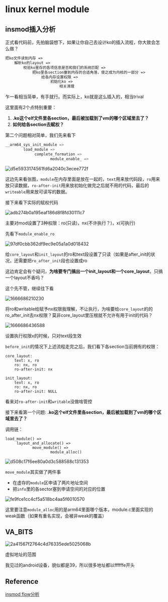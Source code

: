 # linux kernel module
## insmod插入分析
正式看代码前，先拍脑袋想下，如果让你自己去设计ko的插入流程，你大致会怎么做？

```txt
把ko文件读到内存 =>
    解析ko的layout =>
        校验ko里存的各项信息是否和我们的系统匹配 =>
            把ko里各section塞到内存的合适角落，使之成为内核的一部分 =>
                给各内存设置权限 =>
                    初始化ko =>
                        相关清理
```
                        
乍一看相当简单，有手就行。而实际上，ko就是这么插入的，相当trival

这里面有2个点特别重要：
1. **.ko这个elf文件里各section，最后被加载到了vm的哪个区域里去了？**
2. **如何给各section去赋权？**

第二个问题相对简单，我们先来看下
```c
__arm64_sys_init_module =>
        load_module =>
             complete_formation =>
                    module_enable_ =>
```
![d5e5933174561fd6a2040c3ecee772f](https://user-images.githubusercontent.com/31315527/197718434-8e65c593-62a6-42c4-9d4b-7b578b3b0b81.png)

这边先来看张图，`module`在内存里面是放在一起的，`text`用来放代码段，`ro`用来放只读数据，`ro-after-init`用来放初始化做完之后就不用的代码，最后的`writeable`用来放可读写的数据。

接下来看下实际的赋权代码

![adb274b0a195eaf186d8f8fd30111c7](https://user-images.githubusercontent.com/31315527/197720215-d8017a9f-fa47-46cf-8ae6-01fd642164ed.png)

主要对mod设置了3种权限：ro(只读)，nx(不许执行？)，x(可执行)

先看下`module_enable_ro`

![97df0cbb362df9ec9e05a1a0d018432](https://user-images.githubusercontent.com/31315527/197720819-cd6fa326-d10c-4bde-8d35-7766e5148a29.png)

给`core_layout`和`init_layout`的ro和text段设置了只读（如果是after_init的状况，还需要把`ro_after_init`段也设置成ro

这边肯定会有个疑问，**为啥要专门搞出一个init_layout和一个core_layout**，只搞一个layout不香吗？

这个先不管，继续往下看

![1666686210230](https://user-images.githubusercontent.com/31315527/197722493-d4b48d5c-5cba-4d24-8cfb-1244cceb1af8.png)

将ro和writable给赋予nx权限我理解，不让执行，为啥要给`core_layout`的的ro_after_init去nx权限？莫非core_layout里压根就不允许有用于init的代码？

![1666686436588](https://user-images.githubusercontent.com/31315527/197723310-c456a1a2-e281-476b-9de9-a3616763d5e9.png)

设置执行权限x的时候，只对text段生效

`before_init`的情况下上述流程走完之后，我们看下各section当前拥有的权限：

```
core_layout:
    text: x, ro
    ro: nx, ro
    ro-after-init: nx
    
init_layout:
    text: x, ro
    ro: nx, ro
    ro-after-init: NULL
```
    
看来对`ro-after-init`和`writable`没做啥管控

接下来看第一个问题: **.ko这个elf文件里各section，最后被加载到了vm的哪个区域里去了？**

调用链：
```
load_module() =>
     layout_and_allocate() =>
            move_module() =>
                    module_alloc()
```

![d508c17f6ee80a0d3c588588c131353](https://user-images.githubusercontent.com/31315527/197972135-836381d4-f6dd-46f8-b7f5-0d78f53381ed.png)

`move_module`其实做了两件事
* 在虚存的`module`区申请了两片地址空间
* 把`info`里的各sector塞到申请空间的对应的位置

![fe9fce1cc4cf5a518bc4aa5f6010570](https://user-images.githubusercontent.com/31315527/197979084-b8cc95a5-0df5-46e0-ae29-5731b9e6f239.png)

这里要注意`module_alloc`用的是arm64里面哪个版本，module.c里面实现的weak函数（如果有重名实现，会被非weak的覆盖）

## VA_BITS
![2a41567f2764c4d76335ede5025068b](https://user-images.githubusercontent.com/31315527/197733766-8177fb58-e540-4dfe-b528-14cf39683e74.png)

虚拟地址的范围

我见过的android设备，貌似都是39，所以很多地址都以ffffffe开头

## Reference
[insmod flow分析](https://www.cnblogs.com/aspirs/p/15522142.html)











